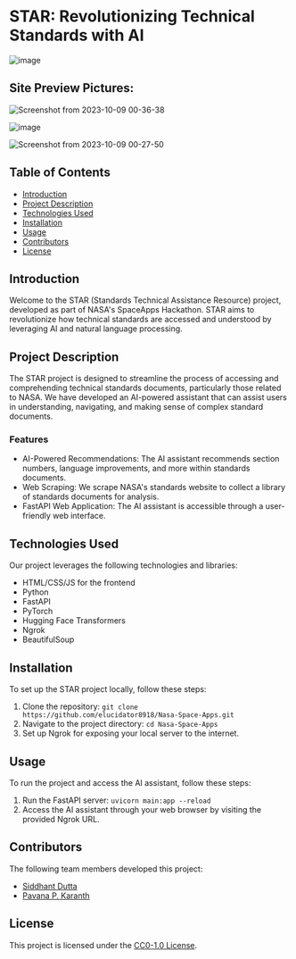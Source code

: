 # STAR: Revolutionizing Technical Standards with AI

![image](https://github.com/elucidator8918/Nasa-Space-Apps/assets/113273376/93ad87b2-0c8e-4465-b15f-c6f4e2ffa922)

## Site Preview Pictures:

![Screenshot from 2023-10-09 00-36-38](https://github.com/elucidator8918/Nasa-Space-Apps/assets/113273376/0586c449-7f6c-4d4a-8829-806c6847f6ba)

![image](https://github.com/elucidator8918/Nasa-Space-Apps/assets/113273376/1aacdc8b-fa9e-4277-99ca-b1403a2c909a)

![Screenshot from 2023-10-09 00-27-50](https://github.com/elucidator8918/Nasa-Space-Apps/assets/113273376/a676e36c-14ac-41df-aa82-2b63793f1f57)


## Table of Contents
- [Introduction](#introduction)
- [Project Description](#project-description)
- [Technologies Used](#technologies-used)
- [Installation](#installation)
- [Usage](#usage)
- [Contributors](#contributors)
- [License](#license)

## Introduction

Welcome to the STAR (Standards Technical Assistance Resource) project, developed as part of NASA's SpaceApps Hackathon. STAR aims to revolutionize how technical standards are accessed and understood by leveraging AI and natural language processing.

## Project Description

The STAR project is designed to streamline the process of accessing and comprehending technical standards documents, particularly those related to NASA. We have developed an AI-powered assistant that can assist users in understanding, navigating, and making sense of complex standard documents.

### Features
- AI-Powered Recommendations: The AI assistant recommends section numbers, language improvements, and more within standards documents.
- Web Scraping: We scrape NASA's standards website to collect a library of standards documents for analysis.
- FastAPI Web Application: The AI assistant is accessible through a user-friendly web interface.

## Technologies Used

Our project leverages the following technologies and libraries:
- HTML/CSS/JS for the frontend
- Python
- FastAPI
- PyTorch
- Hugging Face Transformers
- Ngrok
- BeautifulSoup

## Installation

To set up the STAR project locally, follow these steps:

1. Clone the repository: `git clone https://github.com/elucidator8918/Nasa-Space-Apps.git`
2. Navigate to the project directory: `cd Nasa-Space-Apps`
3. Set up Ngrok for exposing your local server to the internet.

## Usage

To run the project and access the AI assistant, follow these steps:

1. Run the FastAPI server: `uvicorn main:app --reload`
2. Access the AI assistant through your web browser by visiting the provided Ngrok URL.

## Contributors

The following team members developed this project:
- [Siddhant Dutta](https://github.com/elucidator8918)
- [Pavana P. Karanth](https://github.com/Pavana-karanth)

## License

This project is licensed under the [CC0-1.0 License](LICENSE).
